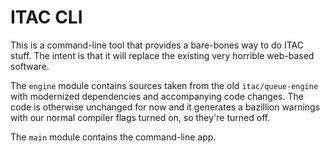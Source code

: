 # ITAC CLI

This is a command-line tool that provides a bare-bones way to do ITAC stuff. The intent is that it will replace the existing very horrible web-based software.

The `engine` module contains sources taken from the old `itac/queue-engine` with modernized dependencies and accompanying code changes. The code is otherwise unchanged for now and it generates a bazillion warnings with our normal compiler flags turned on, so they're turned off.

The `main` module contains the command-line app.

